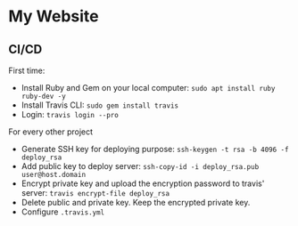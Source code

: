 # My Website

## CI/CD

First time:
- Install Ruby and Gem on your local computer: `sudo apt install ruby ruby-dev -y`
- Install Travis CLI: `sudo gem install travis`
- Login: `travis login --pro`

For every other project
- Generate SSH key for deploying purpose: `ssh-keygen -t rsa -b 4096 -f deploy_rsa`
- Add public key to deploy server: `ssh-copy-id -i deploy_rsa.pub user@host.domain`
- Encrypt private key and upload the encryption password to travis' server: `travis encrypt-file deploy_rsa`
- Delete public and private key. Keep the encrypted private key.
- Configure `.travis.yml`
